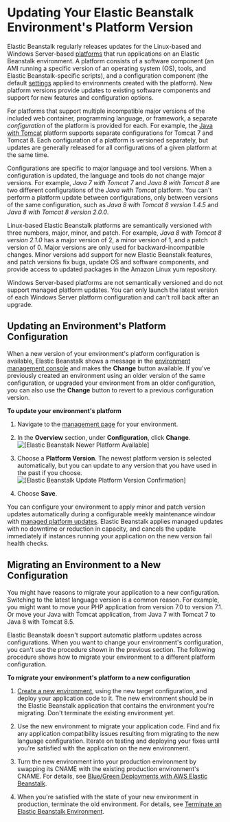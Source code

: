 # Updating Your Elastic Beanstalk Environment's Platform Version<a name="using-features.platform.upgrade"></a>

Elastic Beanstalk regularly releases updates for the Linux\-based and Windows Server\-based [platforms](concepts.platforms.md) that run applications on an Elastic Beanstalk environment\. A platform consists of a software component \(an AMI running a specific version of an operating system \(OS\), tools, and Elastic Beanstalk\-specific scripts\), and a configuration component \(the default [settings](command-options.md) applied to environments created with the platform\)\. New platform versions provide updates to existing software components and support for new features and configuration options\.

For platforms that support multiple incompatible major versions of the included web container, programming language, or framework, a separate *configuration* of the platform is provided for each\. For example, the [Java with Tomcat](java-tomcat-platform.md) platform supports separate configurations for Tomcat 7 and Tomcat 8\. Each configuration of a platform is versioned separately, but updates are generally released for all configurations of a given platform at the same time\.

Configurations are specific to major language and tool versions\. When a configuration is updated, the language and tools do not change major versions\. For example, *Java 7 with Tomcat 7* and *Java 8 with Tomcat 8* are two different configurations of the *Java with Tomcat* platform\. You can't perform a platform update between configurations, only between versions of the same configuration, such as *Java 8 with Tomcat 8 version 1\.4\.5* and *Java 8 with Tomcat 8 version 2\.0\.0*\.

Linux\-based Elastic Beanstalk platforms are semantically versioned with three numbers, major, minor, and patch\. For example, *Java 8 with Tomcat 8 version 2\.1\.0* has a major version of 2, a minor version of 1, and a patch version of 0\. Major versions are only used for backward\-incompatible changes\. Minor versions add support for new Elastic Beanstalk features, and patch versions fix bugs, update OS and software components, and provide access to updated packages in the Amazon Linux yum repository\.

Windows Server\-based platforms are not semantically versioned and do not support managed platform updates\. You can only launch the latest version of each Windows Server platform configuration and can't roll back after an upgrade\.

## Updating an Environment's Platform Configuration<a name="using-features.platform.upgrade.config"></a>

When a new version of your environment's platform configuration is available, Elastic Beanstalk shows a message in the [environment management console](environments-console.md) and makes the **Change** button available\. If you've previously created an environment using an older version of the same configuration, or upgraded your environment from an older configuration, you can also use the **Change** button to revert to a previous configuration version\.

**To update your environment's platform**

1. Navigate to the [management page](environments-console.md) for your environment\.

1. In the **Overview** section, under **Configuration**, click **Change**\.  
![\[Elastic Beanstalk Newer Platform Available\]](http://docs.aws.amazon.com/elasticbeanstalk/latest/dg/images/aeb-env-dashboard-changetonewplatform.png)

1. Choose a **Platform Version**\. The newest platform version is selected automatically, but you can update to any version that you have used in the past if you choose\.  
![\[Elastic Beanstalk Update Platform Version Confirmation\]](http://docs.aws.amazon.com/elasticbeanstalk/latest/dg/images/aeb-env-updateplatform-rollingon.png)

1. Choose **Save**\.

You can configure your environment to apply minor and patch version updates automatically during a configurable weekly maintenance window with [managed platform updates](environment-platform-update-managed.md)\. Elastic Beanstalk applies managed updates with no downtime or reduction in capacity, and cancels the update immediately if instances running your application on the new version fail health checks\.

## Migrating an Environment to a New Configuration<a name="using-features.platform.upgrade.cross-config"></a>

You might have reasons to migrate your application to a new configuration\. Switching to the latest language version is a common reason\. For example, you might want to move your PHP application from version 7\.0 to version 7\.1\. Or move your Java with Tomcat application, from Java 7 with Tomcat 7 to Java 8 with Tomcat 8\.5\.

Elastic Beanstalk doesn't support automatic platform updates across configurations\. When you want to change your environment's configuration, you can't use the procedure shown in the previous section\. The following procedure shows how to migrate your environment to a different platform configuration\.

**To migrate your environment's platform to a new configuration**

1. [Create a new environment](using-features.environments.md), using the new target configuration, and deploy your application code to it\. The new environment should be in the Elastic Beanstalk application that contains the environment you're migrating\. Don't terminate the existing environment yet\.

1. Use the new environment to migrate your application code\. Find and fix any application compatibility issues resulting from migrating to the new language configuration\. Iterate on testing and deploying your fixes until you're satisfied with the application on the new environment\.

1. Turn the new environment into your production environment by swapping its CNAME with the existing production environment's CNAME\. For details, see [Blue/Green Deployments with AWS Elastic Beanstalk](using-features.CNAMESwap.md)\.

1. When you're satisfied with the state of your new environment in production, terminate the old environment\. For details, see [Terminate an Elastic Beanstalk Environment](using-features.terminating.md)\.